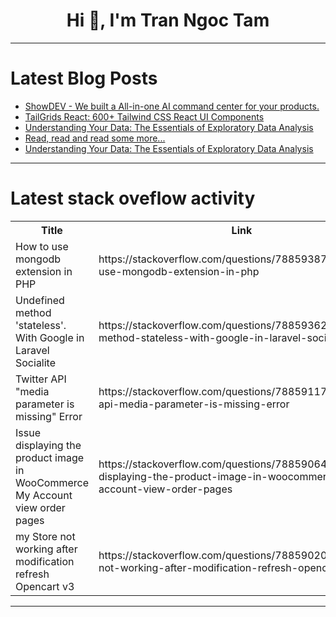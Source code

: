 <h1 align="center">Hi 👋, I'm Tran Ngoc Tam</h1>

---

# Latest Blog Posts 
<!-- BLOG-POST-LIST:START -->
- [ShowDEV - We built a All-in-one AI command center for your products.](https://dev.to/namanvyas/showdev-we-built-a-all-in-one-ai-command-center-for-your-products-435e)
- [TailGrids React: 600+ Tailwind CSS React UI Components](https://dev.to/tailwindcss/tailgrids-react-600-tailwind-css-react-ui-components-n6c)
- [Understanding Your Data: The Essentials of Exploratory Data Analysis](https://dev.to/gekika/understanding-your-data-the-essentials-of-exploratory-data-analysis-1gm0)
- [Read, read and read some more...](https://dev.to/codecara/read-read-and-read-some-more-1542)
- [Understanding Your Data: The Essentials of Exploratory Data Analysis](https://dev.to/michelle_juliet/understanding-your-data-the-essentials-of-exploratory-data-analysis-2dkl)
<!-- BLOG-POST-LIST:END -->

---

# Latest stack oveflow activity
<table>
  <tr><th>Title</th><th>Link</th></tr>
  <!-- STACKOVERFLOW:START --><tr><td>How to use mongodb extension in PHP</td><td>https://stackoverflow.com/questions/78859387/how-to-use-mongodb-extension-in-php</td></tr><tr><td>Undefined method &#39;stateless&#39;. With Google in Laravel Socialite</td><td>https://stackoverflow.com/questions/78859362/undefined-method-stateless-with-google-in-laravel-socialite</td></tr><tr><td>Twitter API &quot;media parameter is missing&quot; Error</td><td>https://stackoverflow.com/questions/78859117/twitter-api-media-parameter-is-missing-error</td></tr><tr><td>Issue displaying the product image in WooCommerce My Account view order pages</td><td>https://stackoverflow.com/questions/78859064/issue-displaying-the-product-image-in-woocommerce-my-account-view-order-pages</td></tr><tr><td>my Store not working after modification refresh Opencart v3</td><td>https://stackoverflow.com/questions/78859020/my-store-not-working-after-modification-refresh-opencart-v3</td></tr><!-- STACKOVERFLOW:END -->
</table>

---


